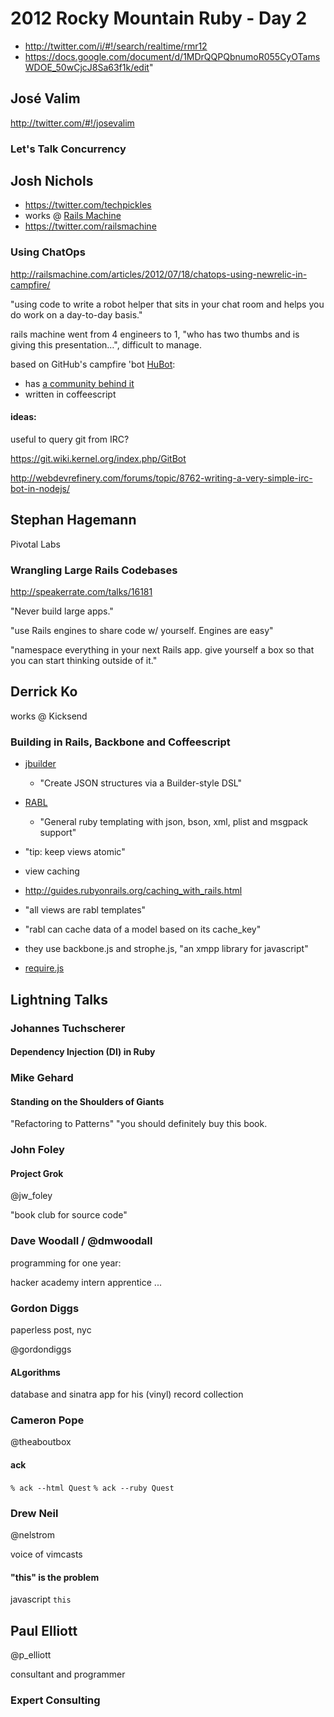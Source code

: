# 2012 Rocky Mountain Ruby - Day 2

- <http://twitter.com/i/#!/search/realtime/rmr12>
- <https://docs.google.com/document/d/1MDrQQPQbnumoR055CyOTamsWDOE_50wCjcJ8Sa63f1k/edit>"

## José Valim

<http://twitter.com/#!/josevalim>

### Let's Talk Concurrency

## Josh Nichols

- <https://twitter.com/techpickles>
- works @ [Rails Machine](http://railsmachine.com/)
- <https://twitter.com/railsmachine>

### Using ChatOps

<http://railsmachine.com/articles/2012/07/18/chatops-using-newrelic-in-campfire/>

"using code to write a robot helper that sits in your chat room and helps you do work on a day-to-day basis."

rails machine went from 4 engineers to 1, "who has two thumbs and is giving this presentation…", difficult to manage.

based on GitHub's campfire 'bot [HuBot](https://github.com/github/hubot):
- has [a community behind it](https://github.com/github/hubot-scripts)
- written in coffeescript

#### ideas:

useful to query git from IRC?

<https://git.wiki.kernel.org/index.php/GitBot>

<http://webdevrefinery.com/forums/topic/8762-writing-a-very-simple-irc-bot-in-nodejs/>

## Stephan Hagemann

Pivotal Labs

### Wrangling Large Rails Codebases

<http://speakerrate.com/talks/16181>

"Never build large apps."

"use Rails engines to share code w/ yourself. Engines are easy"

"namespace everything in your next Rails app. give yourself a box so that you can start thinking outside of it."

## Derrick Ko

works @ Kicksend

### Building in Rails, Backbone and Coffeescript

- [jbuilder](https://github.com/rails/jbuilder)
  - "Create JSON structures via a Builder-style DSL"
- [RABL](https://github.com/nesquena/rabl)
  - "General ruby templating with json, bson, xml, plist and msgpack support"

- "tip: keep views atomic"
- view caching
- <http://guides.rubyonrails.org/caching_with_rails.html>
- "all views are rabl templates"
- "rabl can cache data of a model based on its cache_key"
- they use backbone.js and strophe.js, "an xmpp library for javascript"
- [require.js](http://requirejs.org/)

## Lightning Talks

### Johannes Tuchscherer

#### Dependency Injection (DI) in Ruby

### Mike Gehard

#### Standing on the Shoulders of Giants

"Refactoring to Patterns" "you should definitely buy this book.

### John Foley

#### Project Grok

@jw_foley

"book club for source code"

### Dave Woodall / @dmwoodall

programming for one year:

hacker academy
intern
apprentice
...

### Gordon Diggs

paperless post, nyc

@gordondiggs

#### ALgorithms

database and sinatra app for his (vinyl) record collection

### Cameron Pope

@theaboutbox

#### ack

`% ack --html Quest`
`% ack --ruby Quest`

### Drew Neil

@nelstrom

voice of vimcasts

#### "this" is the problem

javascript `this`

## Paul Elliott

@p_elliott

consultant and programmer

### Expert Consulting

